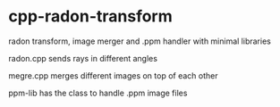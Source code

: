 # cpp-radon-transform

radon transform, image merger and .ppm handler with minimal libraries



radon.cpp sends rays in different angles

megre.cpp merges different images on top of each other

ppm-lib has the class to handle .ppm image files

